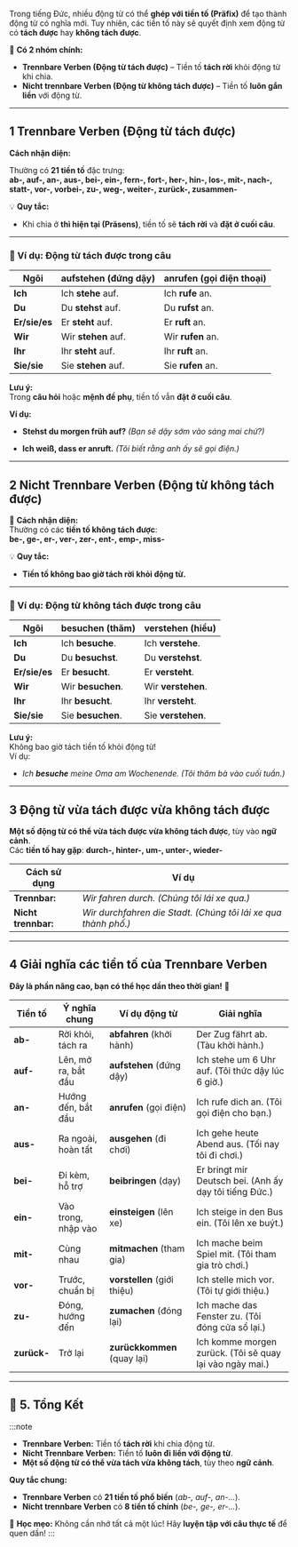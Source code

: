 
Trong tiếng Đức, nhiều động từ có thể **ghép với tiền tố (Präfix)** để tạo thành động từ có nghĩa mới. Tuy nhiên, các tiền tố này sẽ quyết định xem động từ có **tách được** hay **không tách được**.

📌 **Có 2 nhóm chính:**  
  - **Trennbare Verben (Động từ tách được)** – Tiền tố **tách rời** khỏi động từ khi chia.  
 -  **Nicht trennbare Verben (Động từ không tách được)** – Tiền tố **luôn gắn liền** với động từ.

---

## **1️ Trennbare Verben (Động từ tách được)**

**Cách nhận diện:**  

Thường có **21 tiền tố** đặc trưng:  
**ab-, auf-, an-, aus-, bei-, ein-, fern-, fort-, her-, hin-, los-, mit-, nach-, statt-, vor-, vorbei-, zu-, weg-, weiter-, zurück-, zusammen-**

💡 **Quy tắc:**

- Khi chia ở **thì hiện tại (Präsens)**, tiền tố sẽ **tách rời** và **đặt ở cuối câu**.

---

### **📍 Ví dụ: Động từ tách được trong câu**

|**Ngôi**|**aufstehen (đứng dậy)**|**anrufen (gọi điện thoại)**|
|---|---|---|
|**Ich**|Ich **stehe** auf.|Ich **rufe** an.|
|**Du**|Du **stehst** auf.|Du **rufst** an.|
|**Er/sie/es**|Er **steht** auf.|Er **ruft** an.|
|**Wir**|Wir **stehen** auf.|Wir **rufen** an.|
|**Ihr**|Ihr **steht** auf.|Ihr **ruft** an.|
|**Sie/sie**|Sie **stehen** auf.|Sie **rufen** an.|

**Lưu ý:**  
  Trong **câu hỏi** hoặc **mệnh đề phụ**, tiền tố vẫn **đặt ở cuối câu**.  
  
**Ví dụ:**

- **Stehst du morgen früh auf?** 
	_(Bạn sẽ dậy sớm vào sáng mai chứ?)_

-  **Ich weiß, dass er anruft.** 
	_(Tôi biết rằng anh ấy sẽ gọi điện.)_

---

## **2️ Nicht Trennbare Verben (Động từ không tách được)**

📌 **Cách nhận diện:**  
 Thường có các **tiền tố không tách được**:  
**be-, ge-, er-, ver-, zer-, ent-, emp-, miss-**

💡 **Quy tắc:**

- **Tiền tố không bao giờ tách rời khỏi động từ.**

---

### **📍 Ví dụ: Động từ không tách được trong câu**

|**Ngôi**|**besuchen (thăm)**|**verstehen (hiểu)**|
|---|---|---|
|**Ich**|Ich **besuche**.|Ich **verstehe**.|
|**Du**|Du **besuchst**.|Du **verstehst**.|
|**Er/sie/es**|Er **besucht**.|Er **versteht**.|
|**Wir**|Wir **besuchen**.|Wir **verstehen**.|
|**Ihr**|Ihr **besucht**.|Ihr **versteht**.|
|**Sie/sie**|Sie **besuchen**.|Sie **verstehen**.|

**Lưu ý:**  
  Không bao giờ tách tiền tố khỏi động từ!  
  Ví dụ: 
- _Ich **besuche** meine Oma am Wochenende._ 
	_(Tôi thăm bà vào cuối tuần.)_

---

## **3️ Động từ vừa tách được vừa không tách được**

**Một số động từ có thể vừa tách được vừa không tách được**, tùy vào **ngữ cảnh**.  
 Các **tiền tố hay gặp**: **durch-, hinter-, um-, unter-, wieder-**

|**Cách sử dụng**|**Ví dụ**|
|---|---|
|**Trennbar:**|_Wir fahren durch._ _(Chúng tôi lái xe qua.)_|
|**Nicht trennbar:**|_Wir durchfahren die Stadt._ _(Chúng tôi lái xe qua thành phố.)_|

---

## **4️ Giải nghĩa các tiền tố của Trennbare Verben**

**Đây là phần nâng cao, bạn có thể học dần theo thời gian!** 📝

|**Tiền tố**|**Ý nghĩa chung**|**Ví dụ động từ**|**Giải nghĩa**|
|---|---|---|---|
|**ab-**|Rời khỏi, tách ra|**abfahren** (khởi hành)|Der Zug fährt ab. (Tàu khởi hành.)|
|**auf-**|Lên, mở ra, bắt đầu|**aufstehen** (đứng dậy)|Ich stehe um 6 Uhr auf. (Tôi thức dậy lúc 6 giờ.)|
|**an-**|Hướng đến, bắt đầu|**anrufen** (gọi điện)|Ich rufe dich an. (Tôi gọi điện cho bạn.)|
|**aus-**|Ra ngoài, hoàn tất|**ausgehen** (đi chơi)|Ich gehe heute Abend aus. (Tối nay tôi đi chơi.)|
|**bei-**|Đi kèm, hỗ trợ|**beibringen** (dạy)|Er bringt mir Deutsch bei. (Anh ấy dạy tôi tiếng Đức.)|
|**ein-**|Vào trong, nhập vào|**einsteigen** (lên xe)|Ich steige in den Bus ein. (Tôi lên xe buýt.)|
|**mit-**|Cùng nhau|**mitmachen** (tham gia)|Ich mache beim Spiel mit. (Tôi tham gia trò chơi.)|
|**vor-**|Trước, chuẩn bị|**vorstellen** (giới thiệu)|Ich stelle mich vor. (Tôi tự giới thiệu.)|
|**zu-**|Đóng, hướng đến|**zumachen** (đóng lại)|Ich mache das Fenster zu. (Tôi đóng cửa sổ lại.)|
|**zurück-**|Trở lại|**zurückkommen** (quay lại)|Ich komme morgen zurück. (Tôi sẽ quay lại vào ngày mai.)|

---

## **🎯 5. Tổng Kết**

:::note
- **Trennbare Verben:** Tiền tố **tách rời** khi chia động từ.  
- **Nicht Trennbare Verben:** Tiền tố **luôn đi liền với động từ**.  
- **Một số động từ có thể vừa tách vừa không tách**, tùy theo **ngữ cảnh**.  
  
**Quy tắc chung:**  

- **Trennbare Verben** có **21 tiền tố phổ biến** (_ab-, auf-, an-..._).  
- **Nicht trennbare Verben** có **8 tiền tố chính** (_be-, ge-, er-..._).

📌 **Học mẹo:** Không cần nhớ tất cả một lúc! Hãy **luyện tập với câu thực tế** để quen dần!
:::